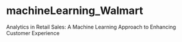 # machineLearning_Walmart
Analytics in Retail Sales: A Machine Learning Approach to Enhancing Customer Experience
